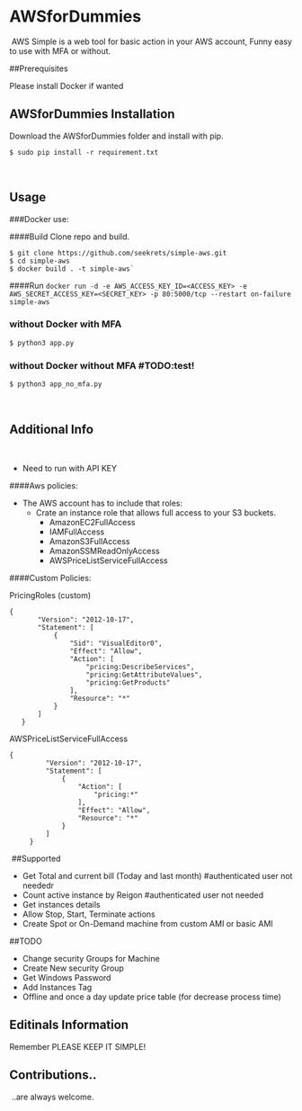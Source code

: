 # AWSforDummies
​
AWS Simple is a web tool for basic action in your AWS account, Funny easy to use with MFA or without.

##Prerequisites

Please install Docker if wanted
​
## AWSforDummies Installation
Download the AWSforDummies folder and install with pip.
​
```shell
$ sudo pip install -r requirement.txt
```
​
​
## Usage
###Docker use:

####Build
Clone repo and build.

```
$ git clone https://github.com/seekrets/simple-aws.git
$ cd simple-aws
$ docker build . -t simple-aws`
```

####Run
`docker run -d -e AWS_ACCESS_KEY_ID=<ACCESS_KEY> -e AWS_SECRET_ACCESS_KEY=<SECRET_KEY> -p 80:5000/tcp --restart on-failure simple-aws`

### without Docker with MFA
```shell
$ python3 app.py
```
### without Docker without MFA #TODO:test!
```shell
$ python3 app_no_mfa.py
```
​
## Additional Info
​
* Need to run with API KEY

####Aws policies:
* The AWS account has to include that roles:
    * Crate an instance role that allows full access to your S3 buckets.
        * AmazonEC2FullAccess
        * IAMFullAccess
        * AmazonS3FullAccess
        * AmazonSSMReadOnlyAccess
        * AWSPriceListServiceFullAccess
 
####Custom Policies:
  
PricingRoles (custom) 
  ```shell
  {
         "Version": "2012-10-17",
         "Statement": [
             {
                 "Sid": "VisualEditor0",
                 "Effect": "Allow",
                 "Action": [
                     "pricing:DescribeServices",
                     "pricing:GetAttributeValues",
                     "pricing:GetProducts"
                 ],
                 "Resource": "*"
             }
         ]
     }
  ```

AWSPriceListServiceFullAccess
  ```shell 
  {
           "Version": "2012-10-17",
           "Statement": [
               {
                   "Action": [
                       "pricing:*"
                   ],
                   "Effect": "Allow",
                   "Resource": "*"
               }
           ]
       }
   ```
 
  
​
##Supported 
​
 * Get Total and current bill (Today and last month) #authenticated user not neededr
 * Count active instance by Reigon #authenticated user not needed
 * Get instances details
 * Allow Stop, Start, Terminate actions
 * Create Spot or On-Demand machine from custom AMI or basic AMI 
 
  
##TODO
​
 * Change security Groups for Machine
 * Create New security Group
 * Get Windows Password
 * Add Instances Tag
 * Offline and once a day update price table (for decrease process time)

## Editinals Information
Remember PLEASE KEEP IT SIMPLE!
 
## Contributions..
​
..are always welcome.
